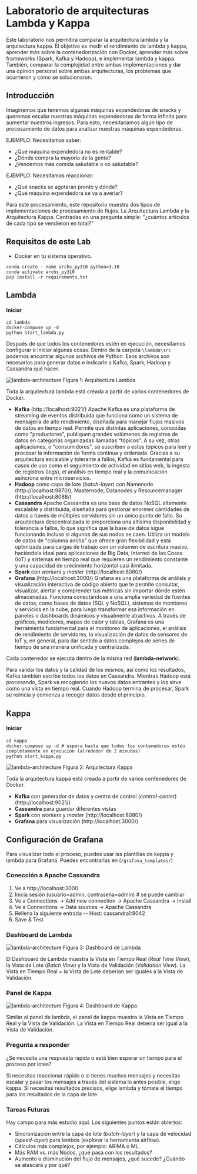 # Laboratorio de arquitecturas Lambda y Kappa

Este laboratorio nos permitira comparar la arquitectura lambda y la arquitectura kappa. El objetivo es medir el rendimiento de lambda y kappa, aprender más sobre la contenedorización con Docker, aprender más sobre frameworks (Spark, Kafka y Hadoop), e implementar lambda y kappa. También, comparar la complejidad entre ambas implementaciones y dar una opinión personal sobre ambas arquitecturas, los problemas que ocurrieron y cómo se solucionaron.

## Introducción

Imaginemos que tenemos algunas máquinas expendedoras de snacks y queremos escalar nuestras máquinas expendedoras de forma infinita para aumentar nuestros ingresos. Para esto, necesitaríamos algún tipo de procesamiento de datos para analizar nuestras máquinas expendedoras.

EJEMPLO: Necesitamos saber:

  - ¿Qué máquina expendedora no es rentable?
  - ¿Dónde compra la mayoría de la gente?
  - ¿Vendemos más comida saludable o no saludable?

EJEMPLO: Necesitamos reaccionar:

  - ¿Qué snacks se agotarán pronto y dónde?
  - ¿Qué máquina expendedora se va a averiar?

Para este procesamiento, este repositorio muestra dos tipos de implementaciones de procesamiento de flujos. La Arquitectura Lambda y la Arquitectura Kappa. Centradas en una pregunta simple: "¿cuántos artículos de cada tipo se vendieron en total?"

## Requisitos de este Lab

  - Docker en tu sistema operativo.

```
conda create --name archs_py310 python=3.10
conda activate archs_py310
pip install -r requirements.txt
```

## Lambda

#### Iniciar

```
cd lambda
docker-compose up -d
python start_lambda.py
```

Después de que todos los contenedores estén en ejecución, necesitamos configurar e iniciar algunas cosas. Dentro de la carpeta `\lambda\src` podemos encontrar algunos archivos de Python. Esos archivos son necesarios
para generar datos e indicarle a Kafka, Spark, Hadoop y Cassandra qué hacer.

![lambda-architecture](./docs/img/lambda-architecture.svg)
Figura 1: Arquitectura Lambda

Toda la arquitectura lambda está creada a partir de varios contenedores de Docker.

  - **Kafka** (http://localhost:9021/)
  Apache Kafka es una plataforma de streaming de eventos distribuida que funciona como un sistema de mensajería de alto rendimiento, diseñada para manejar flujos masivos de datos en tiempo real. Permite que distintas aplicaciones, conocidas como "productores", publiquen grandes volúmenes de registros de datos en categorías organizadas llamadas "tópicos". A su vez, otras aplicaciones, o "consumidores", se suscriben a estos tópicos para leer y procesar la información de forma continua y ordenada. Gracias a su arquitectura escalable y tolerante a fallos, Kafka es fundamental para casos de uso como el seguimiento de actividad en sitios web, la ingesta de registros (logs), el análisis en tiempo real y la comunicación asíncrona entre microservicios.
  - **Hadoop** como capa de lote (*batch-layer*) con Namenode (http://localhost:9870/), Masternode, Datanodes y Resourcemanager (http://localhost:8088/)
  - **Cassandra**
  Apache Cassandra es una base de datos NoSQL altamente escalable y distribuida, diseñada para gestionar enormes cantidades de datos a través de múltiples servidores sin un único punto de fallo. Su arquitectura descentralizada le proporciona una altísima disponibilidad y tolerancia a fallos, lo que significa que la base de datos sigue funcionando incluso si algunos de sus nodos se caen. Utiliza un modelo de datos de "columna ancha" que ofrece gran flexibilidad y está optimizada para cargas de trabajo con un volumen de escritura masivo, haciéndola ideal para aplicaciones de Big Data, Internet de las Cosas (IoT) y sistemas en tiempo real que requieren un rendimiento constante y una capacidad de crecimiento horizontal casi ilimitada.
  - **Spark** con *workers* y *master* (http://localhost:8080/)
  - **Grafana** (http://localhost:3000/)
  Grafana es una plataforma de análisis y visualización interactiva de código abierto que te permite consultar, visualizar, alertar y comprender tus métricas sin importar dónde estén almacenadas. Funciona conectándose a una amplia variedad de fuentes de datos, como bases de datos (SQL y NoSQL), sistemas de monitoreo y servicios en la nube, para luego transformar esa información en paneles o dashboards dinámicos y visualmente atractivos. A través de gráficos, medidores, mapas de calor y tablas, Grafana es una herramienta fundamental para el monitoreo de aplicaciones, el análisis de rendimiento de servidores, la visualización de datos de sensores de IoT y, en general, para dar sentido a datos complejos de series de tiempo de una manera unificada y centralizada.

Cada contenedor se ejecuta dentro de la misma red (**lambda-network**).

Para validar los datos y la calidad de los mismos, así como los resultados, Kafka también escribe todos los datos en Cassandra. Mientras Hadoop está procesando, Spark va recogiendo los nuevos datos entrantes y los sirve como una vista en tiempo real. Cuando Hadoop termina de procesar, Spark se reinicia y comienza a recoger datos desde el principio.

## Kappa

#### Iniciar

```
cd kappa
docker-compose up -d # espera hasta que todos los contenedores estén completamente en ejecución (alrededor de 2 minutos)
python start_kappa.py
```

![lambda-architecture](./docs/img/kappa-architecture.svg)
Figura 2: Arquitectura Kappa

Toda la arquitectura kappa está creada a partir de varios contenedores de Docker.

  - **Kafka** con generador de datos y centro de control (*control-center*) (http://localhost:9021/)
  - **Cassandra** para guardar diferentes vistas
  - **Spark** con *workers* y *master* (http://localhost:8080/)
  - **Grafana** para visualización (http://localhost:3000/)

## Configuración de Grafana

Para visualizar todo el proceso, puedes usar las plantillas de kappa y lambda
para Grafana. Puedes encontrarlas en (`/grafana_templates/`)

### Conección a Apache Cassandra

1.  Ve a http://localhost:3000
2.  Inicia sesión (usuario=admin, contraseña=admin) \# se puede cambiar
3.  Ve a Connections -\> Add new connection -\> Apache Cassandra -\> Install
4.  Ve a Connections -\> Data sources -\> Apache Cassandra
5.  Rellena la siguiente entrada -- Host: cassandra1:9042
6.  Save & Test

### Dashboard de Lambda

![lambda-architecture](./docs/img/lambda_dashboard.png)
Figura 3: Dashboard de Lambda

El Dashboard de Lambda muestra la Vista en Tiempo Real (*Real Time View*), la Vista de Lote (*Batch View*) y la Vista de Validación (*Validation View*). La Vista en Tiempo Real + la Vista de Lote deberían ser iguales a la Vista de Validación.

### Panel de Kappa

![lambda-architecture](./docs/img/kappa_dashboard.png)
Figura 4: Dashboard de Kappa

Similar al panel de lambda, el panel de kappa muestra la Vista en Tiempo Real y la Vista de Validación. La Vista en Tiempo Real debería ser igual a la Vista de Validación.

### Pregunta a responder

¿Se necesita una respuesta rápida o está bien esperar un tiempo para el proceso por lotes? 

Si necesitas reaccionar rápido o si tienes muchos mensajes y necesitas escalar y pasar los mensajes a través del sistema lo antes posible, elige kappa. Si necesitas resultados precisos, elige lambda y tómate el tiempo para los resultados de la capa de lote.

### Tareas Futuras

Hay campo para más estudio aquí. Los siguientes puntos están abiertos:

  - Sincronización entre la capa de lote (*batch-layer*) y la capa de velocidad (*speed-layer*) para lambda (explorar la herramienta airflow).
  - Cálculos más complejos, por ejemplo: ARIMA o ML.
  - Más RAM vs. más Nodos, ¿qué pasa con los resultados?
  - Aumento o disminución del flujo de mensajes, ¿qué sucede? ¿Cuándo se atascará y por qué?